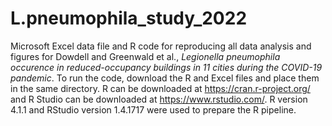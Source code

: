 # L.pneumophila_study_2022

Microsoft Excel data file and R code for reproducing all data analysis and figures for Dowdell and Greenwald et al., <i>Legionella pneumophila occurence in reduced-occupancy buildings in 11 cities during the COVID-19 pandemic</i>. To run the code, download the R and Excel files and place them in the same directory. R can be downloaded at https://cran.r-project.org/ and R Studio can be downloaded at https://www.rstudio.com/. R version 4.1.1 and RStudio version 1.4.1717 were used to prepare the R pipeline.
